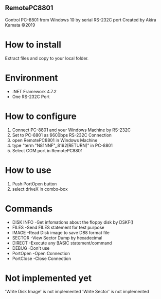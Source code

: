 ﻿## RemotePC8801
Control PC-8801 from Windows 10 by serial RS-232C port
Created by Akira Kamata ©2019

# How to install
Extract files and copy to your local folder.

# Environment
 * .NET Framework 4.7.2
 * One RS-232C Port

# How to configure
1) Connect PC-8801 and your Windows Machine by RS-232C
2) Set to PC-8801 as 9600bps RS-232C Connection
3) open RemotePC8801 in Windows Machine
4) type "term "N81NNF",,8192[RETURN]" in PC-8801
5) Select COM port in RemotePC8801

# How to use
1) Push PortOpen button
2) select driveX in combo-box

# Commands
 * DISK INFO -Get infomations about the floppy disk by DSKF()
 * FILES     -Send FILES statement for test purpose
 * IMAGE     -Read Disk image to save D88 format file
 * SECTOR    -View Sector Dump by hexadecimal
 * DIRECT    -Execute any BASIC statement/command
 * DEBUG     -Don't use
 * PortOpen  -Open Connection
 * PortClose -Close Connection

# Not implemented yet
'Write Disk Image' is not implemented
'Write Sector' is not implemented
